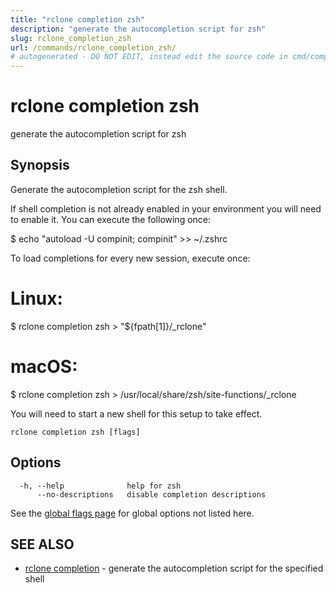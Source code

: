 ```yaml
---
title: "rclone completion zsh"
description: "generate the autocompletion script for zsh"
slug: rclone_completion_zsh
url: /commands/rclone_completion_zsh/
# autogenerated - DO NOT EDIT, instead edit the source code in cmd/completion/zsh/ and as part of making a release run "make commanddocs"
---
```

# rclone completion zsh

generate the autocompletion script for zsh

## Synopsis


Generate the autocompletion script for the zsh shell.

If shell completion is not already enabled in your environment you will need
to enable it.  You can execute the following once:

$ echo "autoload -U compinit; compinit" >> ~/.zshrc

To load completions for every new session, execute once:
# Linux:
$ rclone completion zsh > "${fpath[1]}/_rclone"
# macOS:
$ rclone completion zsh > /usr/local/share/zsh/site-functions/_rclone

You will need to start a new shell for this setup to take effect.


```
rclone completion zsh [flags]
```

## Options

```
  -h, --help              help for zsh
      --no-descriptions   disable completion descriptions
```

See the [global flags page](/flags/) for global options not listed here.

## SEE ALSO

* [rclone completion](/commands/rclone_completion/)	 - generate the autocompletion script for the specified shell

